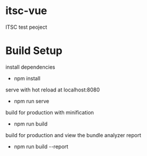 # itsc-vue
ITSC test peoject

# Build Setup

install dependencies

- npm install

serve with hot reload at localhost:8080

- npm run serve

build for production with minification

- npm run build

build for production and view the bundle analyzer report

- npm run build --report
